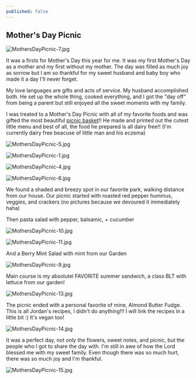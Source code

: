 ```yaml
---
published: false
---
```

## Mother's Day Picnic

![MothersDayPicnic-7.jpg]({{site.baseurl}}/assets/MothersDayPicnic-7.jpg)

It was a firsts for Mother's Day this year for me. It was my first Mother's Day as a mother and my first without my mother. The day was filled as much joy as sorrow but I am so thankful for my sweet husband and baby boy who made it a day I'll never forget. 

My love languages are gifts and acts of service. My husband accomplished both. He set up the whole thing, cooked everything, and I got the "day off" from being a parent but still enjoyed all the sweet moments with my family. 

I was treated to a Mother's Day Picnic with all of my favorite foods and was gifted the most beautiful [picnic basket](https://www.bedbathandbeyond.com/store/product/picnic-time-reg-22-piece-insulated-picnic-basket-for-4/1062492577?categoryId=12346)!! He made and printed out the cutest little menu and best of all, the food he prepared is all dairy free!! (I'm currently dairy free beacuse of little man and his eczema) 

![MothersDayPicnic-5.jpg]({{site.baseurl}}/assets/MothersDayPicnic-5.jpg)

![MothersDayPicnic-1.jpg]({{site.baseurl}}/assets/MothersDayPicnic-1.jpg)

![MothersDayPicnic-4.jpg]({{site.baseurl}}/assets/MothersDayPicnic-4.jpg)

![MothersDayPicnic-6.jpg]({{site.baseurl}}/assets/MothersDayPicnic-6.jpg)


We found a shaded and breezy spot in our favorite park, walking distance from our house. Our picnic started with roasted red pepper hummus, veggies, and crackers (no pictures because we devoured it immediately haha) 

Then pasta salad with pepper, balsamic, + cucumber 

![MothersDayPicnic-10.jpg]({{site.baseurl}}/assets/MothersDayPicnic-10.jpg)

![MothersDayPicnic-11.jpg]({{site.baseurl}}/assets/MothersDayPicnic-11.jpg)

And a Berry Mint Salad with mint from our Garden 

![MothersDayPicnic-9.jpg]({{site.baseurl}}/assets/MothersDayPicnic-9.jpg)


Main course is my absolutel FAVORITE summer sandwich, a class BLT with lettuce from our garden! 

![MothersDayPicnic-13.jpg]({{site.baseurl}}/assets/MothersDayPicnic-13.jpg)

The picnic ended with a personal favorite of mine, Almond Butter Fudge. This is all Jordan's recipes, I didn't do anything!!! I will link the recipes in a little bit :) It's vegan too!

![MothersDayPicnic-14.jpg]({{site.baseurl}}/assets/MothersDayPicnic-14.jpg)

It was a perfect day, not only the flowers, sweet notes, and picnic, but the people who I got to share the day with. I'm still in awe of how the Lord blessed me with my sweet family. Even though there was so much hurt, there was so much joy and I'm thankful. 

![MothersDayPicnic-15.jpg]({{site.baseurl}}/assets/MothersDayPicnic-15.jpg)












